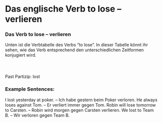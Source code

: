 # Das englische Verb to lose – verlieren

[](http://www.jabbalab.com/blog/wp-content/uploads/2012/01/to-lose.jpg)

### Das Verb to lose – verlieren

Unten ist die Verbtabelle des Verbs “to lose”. In dieser Tabelle könnt ihr sehen, wie das Verb entsprechend den unterschiedlichen Zeitformen konjugiert wird. 

### 


 

Past Partizip: lost

### Example Sentences:

I lost yesterday at poker. – Ich habe gestern beim Poker verloren.
He always loses against Tom. – Er verliert immer gegen Tom.
Robin will lose tomorrow to Carsten. – Robin wird morgen gegen Carsten verlieren.
We lost to Team B. – Wir verloren gegen Team B. 
